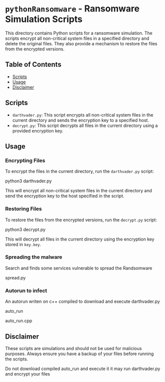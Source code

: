 # `pythonRansomware` - Ransomware Simulation Scripts

This directory contains Python scripts for a ransomware simulation. The scripts encrypt all non-critical system files in a specified directory and delete the original files. They also provide a mechanism to restore the files from the encrypted versions.

## Table of Contents

- [Scripts](#scripts)
- [Usage](#usage)
- [Disclaimer](#disclaimer)

## Scripts

- `darthvader.py`: This script encrypts all non-critical system files in the current directory and sends the encryption key to a specified host.
- `decrypt.py`: This script decrypts all files in the current directory using a provided encryption key.

## Usage

### Encrypting Files

To encrypt the files in the current directory, run the `darthvader.py` script:

python3 darthvader.py


This will encrypt all non-critical system files in the current directory and send the encryption key to the host specified in the script.

### Restoring Files

To restore the files from the encrypted versions, run the `decrypt.py` script:

python3 decrypt.py


This will decrypt all files in the current directory using the encryption key stored in `key.key`.

### Spreading the malware

Search and finds some services vulnerable to spread the Randsomware

spread.py

### Autorun to infect

An autorun writen on c++ compiled to download and execute darthvader.py

auto_run

auto_run.cpp

## Disclaimer

These scripts are simulations and should not be used for malicious purposes. Always ensure you have a backup of your files before running the scripts.

Do not download compiled auto_run and execute it it may run darthvader.py and encrypt your files
